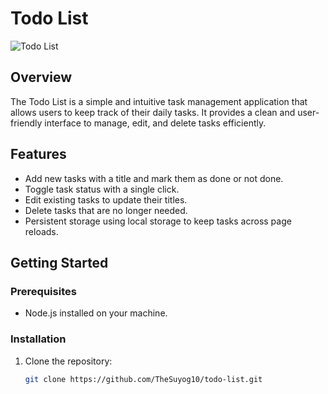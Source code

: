 # Todo List

![Todo List](https://res.cloudinary.com/practicaldev/image/fetch/s--mAEj9aTD--/c_imagga_scale,f_auto,fl_progressive,h_420,q_auto,w_1000/https://dev-to-uploads.s3.amazonaws.com/uploads/articles/9lpc5065tedctt6lh3fx.jpg)

## Overview

The Todo List is a simple and intuitive task management application that allows users to keep track of their daily tasks. It provides a clean and user-friendly interface to manage, edit, and delete tasks efficiently.

## Features

- Add new tasks with a title and mark them as done or not done.
- Toggle task status with a single click.
- Edit existing tasks to update their titles.
- Delete tasks that are no longer needed.
- Persistent storage using local storage to keep tasks across page reloads.

## Getting Started

### Prerequisites

- Node.js installed on your machine.

### Installation

1. Clone the repository:

   ```bash
   git clone https://github.com/TheSuyog10/todo-list.git
   ```
